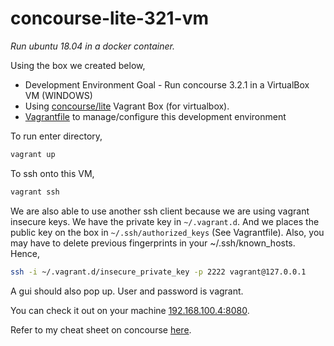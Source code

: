 # concourse-lite-321-vm

_Run ubuntu 18.04 in a docker container._



Using the box we created below,

* Development Environment Goal - Run concourse 3.2.1 in a VirtualBox VM (WINDOWS)
* Using
  [concourse/lite](https://app.vagrantup.com/concourse/boxes/lite)
  Vagrant Box (for virtualbox).
* [Vagrantfile](https://github.com/JeffDeCola/my-vagrant-boxes/blob/master/concourse-lite-321-vm/Vagrantfile)
  to manage/configure this development environment

To run enter directory,

```bash
vagrant up
```

To ssh onto this VM,

```bash
vagrant ssh
```

We are also able to use another ssh client because we are using
vagrant insecure keys. We have the private key in `~/.vagrant.d`.
And we places the public key on the box in `~/.ssh/authorized_keys`
(See Vagrantfile). Also, you may have to delete previous fingerprints
in your ~/.ssh/known_hosts. Hence,

```bash
ssh -i ~/.vagrant.d/insecure_private_key -p 2222 vagrant@127.0.0.1
```

A gui should also pop up.  User and password is vagrant.

You can check it out on your machine
[192.168.100.4:8080](http://192.168.100.4:8080/).

Refer to my cheat sheet on concourse
[here](https://github.com/JeffDeCola/my-cheat-sheets/tree/master/software/operations-tools/continuous-integration-continuous-deployment/concourse-cheat-sheet).

